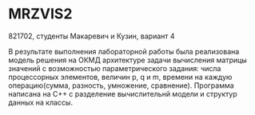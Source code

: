 # MRZVIS2
821702, студенты Макаревич и Кузин, вариант 4

В результате выполнения лабораторной работы была реализована модель решения на ОКМД архитектуре задачи вычисления матрицы значений с возможностью параметрического задания: числа процессорных элементов, величин p, q и m, времени на каждую операцию(сумма, разность, умножение, сравнение). Программа написана на С++ с разделение вычислительнй модели и структур данных на классы.   

